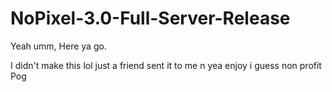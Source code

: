 # NoPixel-3.0-Full-Server-Release
Yeah umm, Here ya go.

I didn't make this lol just a friend sent it to me n yea enjoy i guess
non profit
Pog
